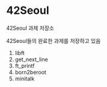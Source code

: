 # 42Seoul
42Seoul 과제 저장소

42Seoul들의 완료한 과제를 저장하고 있음

1. libft
2. get_next_line
3. ft_printf
4. born2beroot
5. minitalk
